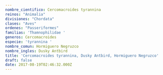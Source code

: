 ```yaml
---
nombre_cientifico: Cercomacroides tyrannina
reinos: "Animalia"
divisiones: "Chordata"
clases: "Aves"
ordenes: "Passeriformes"
familias: 'Thamnophilidae '
generos: Cercomacroides
especie: 'tyrannina '
nombre_comun: Hormiguero Negruzco
nombre_ingles: Dusky Antbird
title: 'Cercomacroides tyrannina, Dusky Antbird, Hormiguero Negruzco'
draft: false
date: 2017-08-19T02:46:32.000Z
---
```


